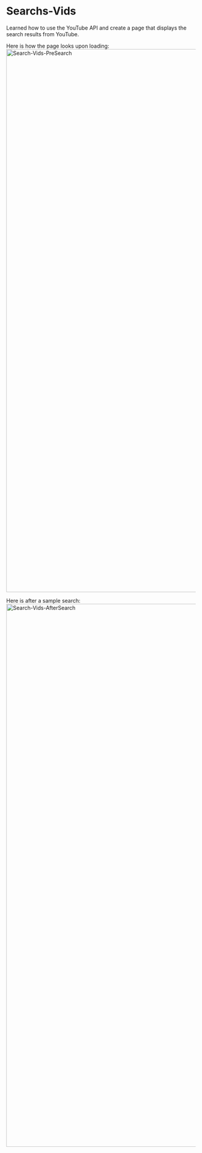 # Searchs-Vids
Learned how to use the YouTube API and create a page that displays the search results from YouTube. 

Here is how the page looks upon loading:
<img width="1440" alt="Search-Vids-PreSearch" src="https://user-images.githubusercontent.com/45616379/71538167-9c182b80-28db-11ea-8d3e-11f42a51b25d.png">

Here is after a sample search:
<img width="1440" alt="Search-Vids-AfterSearch" src="https://user-images.githubusercontent.com/45616379/71538172-b4884600-28db-11ea-8c06-006e5e7e2cb7.png">

